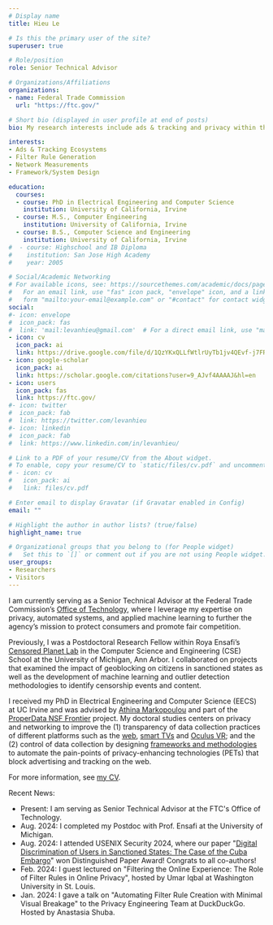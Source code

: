 ```yaml
---
# Display name
title: Hieu Le

# Is this the primary user of the site?
superuser: true

# Role/position
role: Senior Technical Advisor

# Organizations/Affiliations
organizations:
- name: Federal Trade Commission
  url: "https://ftc.gov/"

# Short bio (displayed in user profile at end of posts)
bio: My research interests include ads & tracking and privacy within the web, smart TVs, and VR space.

interests:
- Ads & Tracking Ecosystems
- Filter Rule Generation
- Network Measurements
- Framework/System Design

education:
  courses:
  - course: PhD in Electrical Engineering and Computer Science
    institution: University of California, Irvine 
  - course: M.S., Computer Engineering
    institution: University of California, Irvine
  - course: B.S., Computer Science and Engineering
    institution: University of California, Irvine
#  - course: Highschool and IB Diploma
#    institution: San Jose High Academy
#    year: 2005

# Social/Academic Networking
# For available icons, see: https://sourcethemes.com/academic/docs/page-builder/#icons
#   For an email link, use "fas" icon pack, "envelope" icon, and a link in the
#   form "mailto:your-email@example.com" or "#contact" for contact widget.
social:
#- icon: envelope
#  icon_pack: fas
#  link: 'mail:levanhieu@gmail.com'  # For a direct email link, use "mailto:test@example.org".
- icon: cv
  icon_pack: ai
  link: https://drive.google.com/file/d/1QzYKxQLLfWtlrUyTb1jv4QEvf-j7FROf/view?usp=sharing
- icon: google-scholar
  icon_pack: ai
  link: https://scholar.google.com/citations?user=9_AJvf4AAAAJ&hl=en
- icon: users
  icon_pack: fas
  link: https://ftc.gov/
#- icon: twitter
#  icon_pack: fab
#  link: https://twitter.com/levanhieu
#- icon: linkedin
#  icon_pack: fab
#  link: https://www.linkedin.com/in/levanhieu/

# Link to a PDF of your resume/CV from the About widget.
# To enable, copy your resume/CV to `static/files/cv.pdf` and uncomment the lines below.
# - icon: cv
#   icon_pack: ai
#   link: files/cv.pdf

# Enter email to display Gravatar (if Gravatar enabled in Config)
email: ""

# Highlight the author in author lists? (true/false)
highlight_name: true

# Organizational groups that you belong to (for People widget)
#   Set this to `[]` or comment out if you are not using People widget.
user_groups:
- Researchers
- Visitors
---
```


I am currently serving as a Senior Technical Advisor at the Federal Trade Commission’s [Office of Technology](https://www.ftc.gov/about-ftc/bureaus-offices/office-technology), where I leverage my expertise on privacy, automated systems, and applied machine learning to further the agency’s mission to protect consumers and promote fair competition. 

Previously, I was a Postdoctoral Research Fellow within Roya Ensafi’s [Censored Planet Lab](https://ensa.fi/) in the Computer Science and Engineering (CSE) School at the University of Michigan, Ann Arbor. I collaborated on projects that examined the impact of geoblocking on citizens in sanctioned states as well as the development of machine learning and outlier detection methodologies to identify censorship events and content.

I received my PhD in Electrical Engineering and Computer Science (EECS) at UC Irvine and was advised by [Athina Markopoulou](https://athinagroup.eng.uci.edu/athina/) and part of the [ProperData NSF Frontier](https://properdata.eng.uci.edu/) project. My doctoral studies centers on privacy and networking to improve the (1) transparency of data collection practices of different platforms such as the [web](https://athinagroup.eng.uci.edu/projects/ats-on-the-web/), [smart TVs](https://levanhieu.com/publication/smarttv_pets_2020/) and [Oculus VR](https://athinagroup.eng.uci.edu/projects/ovrseen/); and the (2) control of data collection by designing [frameworks and methodologies](https://athinagroup.eng.uci.edu/projects/ats-on-the-web/) to automate the pain-points of privacy-enhancing technologies (PETs) that block advertising and tracking on the web.

For more information, see [my CV](https://drive.google.com/file/d/1QzYKxQLLfWtlrUyTb1jv4QEvf-j7FROf/view?usp=sharing).


Recent News:
- Present: I am serving as Senior Technical Advisor at the FTC's Office of Technology.
- Aug. 2024: I completed my Postdoc with Prof. Ensafi at the University of Michigan.
- Aug. 2024: I attended USENIX Security 2024, where our paper "[Digital Discrimination of Users in Sanctioned States: The Case of the Cuba Embargo](https://www.usenix.org/conference/usenixsecurity24/presentation/ablove)" won Distinguished Paper Award! Congrats to all co-authors!
- Feb. 2024: I guest lectured on "Filtering the Online Experience: The Role of Filter Rules in Online Privacy", hosted by Umar Iqbal at Washington University in St. Louis.
- Jan. 2024: I gave a talk on "Automating Filter Rule Creation with Minimal Visual Breakage" to the Privacy Engineering Team at DuckDuckGo. Hosted by Anastasia Shuba.
